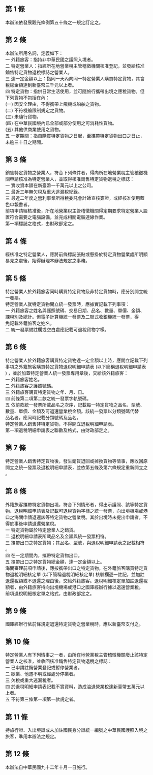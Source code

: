 第 1 條
-------
本辦法依發展觀光條例第五十條之一規定訂定之。

第 2 條
-------
本辦法所用名詞，定義如下：  
一  外籍旅客：指持非中華民國之護照入境者。  
二  特定營業人：指經所在地營業稅主管稽徵機關核准登記，並發給核准  
    銷售特定貨物退稅標誌之營業人。  
三  達一定金額以上：指同一天內向同一特定營業人購買特定貨物，其含  
    稅總金額達到新臺幣三千元以上者。  
四  特定貨物：指供日常生活使用，並可隨旅行攜帶出境之應稅貨物。但  
    下列貨物不包括在內：  
 (一) 因安全理由，不得攜帶上飛機或船舶之貨物。  
 (二) 不符機艙限制規定之貨物。  
 (三) 未隨行貨物。  
 (四) 在中華民國境內已全部或部分使用之可消耗性貨物。  
 (五) 其他供商業使用之貨物。  
五  一定期間：指自購買特定貨物之日起，至攜帶特定貨物出口之日止，  
    未逾三十日之期間。

第 3 條
-------
銷售特定貨物之營業人，符合下列條件者，得向所在地營業稅主管稽徵機  
關申請核准為特定營業人，並取得核准銷售特定貨物退稅之標誌：  
一  實收資本額在新臺幣一千萬元以上之公司。  
二  最近三年無欠稅及重大逃漏稅紀錄。  
三  最近二年度之營利事業所得稅委託會計師查核簽證，或經核准使用藍  
    色申報書者。  
前項申請經核准後，所在地營業稅主管稽徵機關得定期要求特定營業人設  
置符合需要之電腦設備，並完成相關電腦連線作業。  
第一項標誌之格式，由財政部定之。

第 4 條
-------
經核准之特定營業人，應將前條標誌張貼或懸掛於特定貨物營業處所明顯  
易見之處後，始得辦理本辦法規定之事務。

第 5 條
-------
特定營業人於外籍旅客同時購買特定貨物及非特定貨物時，應分別開立統  
一發票。  
特定營業人就特定貨物開立統一發票時，應據實記載下列事項：  
一  外籍旅客之姓名與護照號碼、交易日期、品名、數量、單價、金額、  
    課稅別及總計。但電子計算機統一發票及二聯式收銀機統一發票，得  
    免記載外籍旅客之姓名。  
二  統一發票備註欄或空白處應記載可退稅貨物字樣。

第 6 條
-------
特定營業人於外籍旅客購買特定貨物達一定金額以上時，應開立記載下列  
事項之外籍旅客購買特定貨物退稅明細申請表 (以下簡稱退稅明細申請表  
) ，並於加蓋特定營業人統一發票專用章後，交給該外籍旅客：  
一  外籍旅客姓名。  
二  外籍旅客之護照號碼。  
三  外籍旅客購買特定貨物之年、月、日。  
四  前條第二項第二款之統一發票字軌號碼。  
五  依前款統一發票所載品名之次序，記載每一特定貨物之品名、型號、  
    數量、單價、金額及可退還營業稅金額。該統一發票以分類號碼代替  
    品名者，應同時記載分類號碼及品名。  
特定營業人銷售非特定貨物，不得開立退稅明細申請表。  
第一項退稅明細申請表之聯數及格式，由財政部定之。

第 7 條
-------
特定營業人銷售特定貨物後，發生銷貨退回或掉換貨物等情事，應收回原  
開立之統一發票及退稅明細申請表，並依第五條及第六條規定重新開立之  
。

第 8 條
-------
外籍旅客攜帶特定貨物出境，符合下列情形者，得出示護照、該等特定貨  
物、退稅明細申請表及記載可退稅貨物字樣之統一發票，向出境機場或港  
口之海關申請退還該等特定貨物之營業稅。其於出境時未提出申請者，不  
得於事後申請退還營業稅。  
一  特定貨物屬於特定營業人之銷貨。  
二  退稅明細申請表所載品名及金額與統一發票相符。  
三  攜帶出口之特定貨物；其品名、型號，與退稅明細申請表之記載相符  
    。  
四  在一定期間內，攜帶特定貨物出口。  
五  攜帶出口之特定貨物總金額，達一定金額以上。  
海關審理前項申請後，應按攜帶出口之特定貨物，在外籍旅客購買特定貨  
物退稅明細核定單 (以下簡稱退稅明細核定單) 核驗欄逐一註記，並加註  
退還稅額或不退還之理由後，交給外籍旅客。退稅明細核定單加註退還稅  
額者，由外籍旅客持向出境機場或港口之國庫經辦行據以退還營業稅。  
前項退稅明細核定單之格式，由財政部定之。

第 9 條
-------
國庫經辦行依前條規定退還特定貨物之營業稅時，應以新臺幣支付之。

第 10 條
--------
特定營業人有下列情事之一者，由所在地營業稅主管稽徵機關廢止該特定  
營業人之核准，並收回核准銷售特定貨物退稅之標誌：  
一  已申請註銷營業登記或暫停營業者。  
二  歇業、他遷不明或經處分停業者。  
三  欠稅或重大逃漏稅者。  
四  於退稅明細申請表記載不實資料，造成溢退營業稅達新臺幣五萬元以  
    上者。  
五  不符第三條第一項第一款規定者。

第 11 條
--------
持旅行證、入出境證或未加註國民身分證統一編號之中華民國護照入境之  
旅客，準用本辦法之規定。

第 12 條
--------
本辦法自中華民國九十二年十月一日施行。

